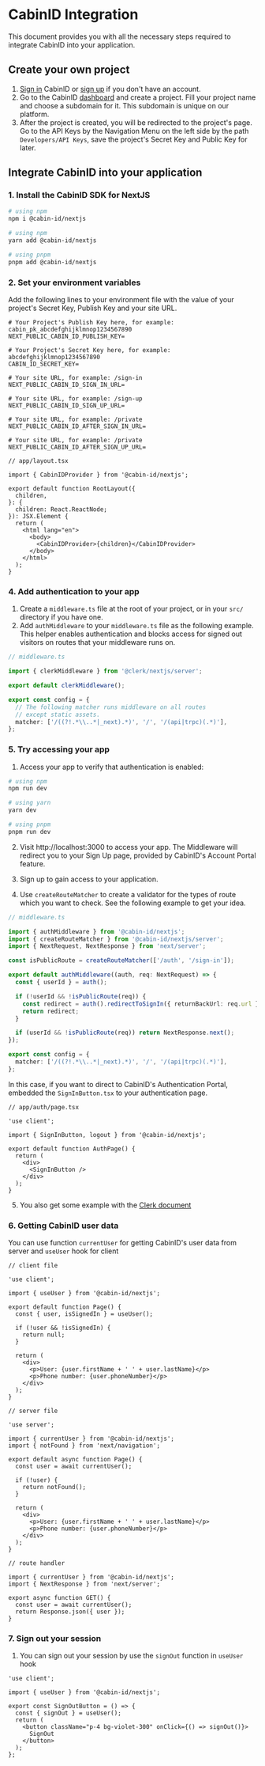 # CabinID Integration

This document provides you with all the necessary steps required to integrate CabinID into your application.

## Create your own project

1. [Sign in](https://cabinid.dev/sign-in) CabinID or [sign up](https://cabinid.dev/sign-up) if you don't have an account.
2. Go to the CabinID [dashboard](https://cabinid.dev/project) and create a project. Fill your project name and choose a subdomain for it. This subdomain is unique on our platform.
3. After the project is created, you will be redirected to the project's page. Go to the API Keys by the Navigation Menu on the left side by the path `Developers/API Keys`, save the project's Secret Key and Public Key for later.

## Integrate CabinID into your application

### 1. Install the CabinID SDK for NextJS

```bash
# using npm
npm i @cabin-id/nextjs

# using npm
yarn add @cabin-id/nextjs

# using pnpm
pnpm add @cabin-id/nextjs
```

### 2. Set your environment variables

Add the following lines to your environment file with the value of your project's Secret Key, Publish Key and your site URL.

```dotenv
# Your Project's Publish Key here, for example: cabin_pk_abcdefghijklmnop1234567890
NEXT_PUBLIC_CABIN_ID_PUBLISH_KEY=

# Your Project's Secret Key here, for example: abcdefghijklmnop1234567890
CABIN_ID_SECRET_KEY=

# Your site URL, for example: /sign-in
NEXT_PUBLIC_CABIN_ID_SIGN_IN_URL=

# Your site URL, for example: /sign-up
NEXT_PUBLIC_CABIN_ID_SIGN_UP_URL=

# Your site URL, for example: /private
NEXT_PUBLIC_CABIN_ID_AFTER_SIGN_IN_URL=

# Your site URL, for example: /private
NEXT_PUBLIC_CABIN_ID_AFTER_SIGN_UP_URL=
```

```tsx
// app/layout.tsx

import { CabinIDProvider } from '@cabin-id/nextjs';

export default function RootLayout({
  children,
}: {
  children: React.ReactNode;
}): JSX.Element {
  return (
    <html lang="en">
      <body>
        <CabinIDProvider>{children}</CabinIDProvider>
      </body>
    </html>
  );
}
```

### 4. Add authentication to your app

1. Create a `middleware.ts` file at the root of your project, or in your `src/` directory if you have one.
2. Add `authMiddleware` to your `middleware.ts` file as the following example. This helper enables authentication and blocks access for signed out visitors on routes that your middleware runs on.

```ts
// middleware.ts

import { clerkMiddleware } from '@clerk/nextjs/server';

export default clerkMiddleware();

export const config = {
  // The following matcher runs middleware on all routes
  // except static assets.
  matcher: ['/((?!.*\\..*|_next).*)', '/', '/(api|trpc)(.*)'],
};
```

### 5. Try accessing your app

1. Access your app to verify that authentication is enabled:

```bash
# using npm
npm run dev

# using yarn
yarn dev

# using pnpm
pnpm run dev
```

2. Visit http://localhost:3000 to access your app. The Middleware will redirect you to your Sign Up page, provided by CabinID's Account Portal feature.

3. Sign up to gain access to your application.

4. Use `createRouteMatcher` to create a validator for the types of route which you want to check. See the following example to get your idea.

```ts
// middleware.ts

import { authMiddleware } from '@cabin-id/nextjs';
import { createRouteMatcher } from '@cabin-id/nextjs/server';
import { NextRequest, NextResponse } from 'next/server';

const isPublicRoute = createRouteMatcher(['/auth', '/sign-in']);

export default authMiddleware((auth, req: NextRequest) => {
  const { userId } = auth();

  if (!userId && !isPublicRoute(req)) {
    const redirect = auth().redirectToSignIn({ returnBackUrl: req.url });
    return redirect;
  }

  if (userId && !isPublicRoute(req)) return NextResponse.next();
});

export const config = {
  matcher: ['/((?!.*\\..*|_next).*)', '/', '/(api|trpc)(.*)'],
};
```

In this case, if you want to direct to CabinID's Authentication Portal, embedded the `SignInButton.tsx` to your authentication page.

```tsx
// app/auth/page.tsx

'use client';

import { SignInButton, logout } from '@cabin-id/nextjs';

export default function AuthPage() {
  return (
    <div>
      <SignInButton />
    </div>
  );
}
```

5. You also get some example with the [Clerk document](https://clerk.com/docs/references/nextjs/clerk-middleware)

### 6. Getting CabinID user data

You can use function `currentUser` for getting CabinID's user data from server and `useUser` hook for client

```tsx
// client file

'use client';

import { useUser } from '@cabin-id/nextjs';

export default function Page() {
  const { user, isSignedIn } = useUser();

  if (!user && !isSignedIn) {
    return null;
  }

  return (
    <div>
      <p>User: {user.firstName + ' ' + user.lastName}</p>
      <p>Phone number: {user.phoneNumber}</p>
    </div>
  );
}
```

```tsx
// server file

'use server';

import { currentUser } from '@cabin-id/nextjs';
import { notFound } from 'next/navigation';

export default async function Page() {
  const user = await currentUser();

  if (!user) {
    return notFound();
  }

  return (
    <div>
      <p>User: {user.firstName + ' ' + user.lastName}</p>
      <p>Phone number: {user.phoneNumber}</p>
    </div>
  );
}
```

```tsx
// route handler

import { currentUser } from '@cabin-id/nextjs';
import { NextResponse } from 'next/server';

export async function GET() {
  const user = await currentUser();
  return Response.json({ user });
}
```

### 7. Sign out your session

1. You can sign out your session by use the `signOut` function in `useUser` hook

```tsx
'use client';

import { useUser } from '@cabin-id/nextjs';

export const SignOutButton = () => {
  const { signOut } = useUser();
  return (
    <button className="p-4 bg-violet-300" onClick={() => signOut()}>
      SignOut
    </button>
  );
};
```
